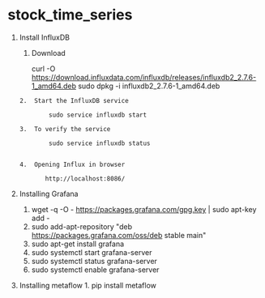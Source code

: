 # stock_time_series

1. Install InfluxDB 

      1. Download
     
          curl -O https://download.influxdata.com/influxdb/releases/influxdb2_2.7.6-1_amd64.deb
          sudo dpkg -i influxdb2_2.7.6-1_amd64.deb
     
       2.  Start the InfluxDB service
     
               sudo service influxdb start
                
       3.  To verify the service
     
               sudo service influxdb status
     
        
       4.  Opening Influx in browser
     
              http://localhost:8086/

2. Installing Grafana

      1. wget -q -O - https://packages.grafana.com/gpg.key | sudo apt-key add -
      2. sudo add-apt-repository "deb https://packages.grafana.com/oss/deb stable main"
      3. sudo apt-get install grafana
      4. sudo systemctl start grafana-server
      5. sudo systemctl status grafana-server
      6. sudo systemctl enable grafana-server
     
3. Installing metaflow
       1. pip install metaflow
